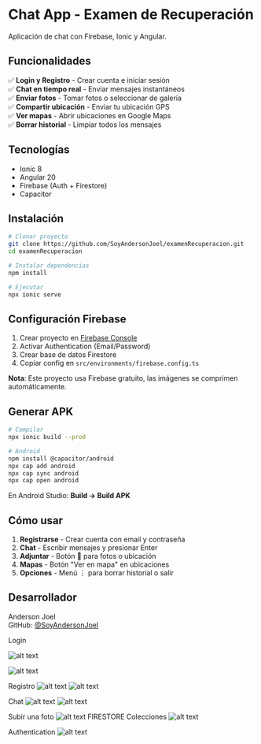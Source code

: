 # Chat App - Examen de Recuperación

Aplicación de chat con Firebase, Ionic y Angular.

## Funcionalidades

✅ **Login y Registro** - Crear cuenta e iniciar sesión  
✅ **Chat en tiempo real** - Enviar mensajes instantáneos  
✅ **Enviar fotos** - Tomar fotos o seleccionar de galería  
✅ **Compartir ubicación** - Enviar tu ubicación GPS  
✅ **Ver mapas** - Abrir ubicaciones en Google Maps  
✅ **Borrar historial** - Limpiar todos los mensajes  

## Tecnologías

- Ionic 8
- Angular 20
- Firebase (Auth + Firestore)
- Capacitor

## Instalación

```bash
# Clonar proyecto
git clone https://github.com/SoyAndersonJoel/examenRecuperacion.git
cd examenRecuperacion

# Instalar dependencias
npm install

# Ejecutar
npx ionic serve
```

## Configuración Firebase

1. Crear proyecto en [Firebase Console](https://console.firebase.google.com/)
2. Activar Authentication (Email/Password)
3. Crear base de datos Firestore
4. Copiar config en `src/environments/firebase.config.ts`

**Nota**: Este proyecto usa Firebase gratuito, las imágenes se comprimen automáticamente.

## Generar APK

```bash
# Compilar
npx ionic build --prod

# Android
npm install @capacitor/android
npx cap add android
npx cap sync android
npx cap open android
```

En Android Studio: **Build → Build APK**

## Cómo usar

1. **Registrarse** - Crear cuenta con email y contraseña
2. **Chat** - Escribir mensajes y presionar Enter
3. **Adjuntar** - Botón 📎 para fotos o ubicación
4. **Mapas** - Botón "Ver en mapa" en ubicaciones
5. **Opciones** - Menú ⋮ para borrar historial o salir

## Desarrollador

Anderson Joel  
GitHub: [@SoyAndersonJoel](https://github.com/SoyAndersonJoel)

Login
  	 
![alt text](image.png)

![alt text](image-1.png)

Registro
![![alt text](image-3.png)](image-2.png)
![alt text](image-4.png)

Chat
![alt text](image-5.png)
![alt text](image-6.png)


Subir una foto
![alt text](image-7.png)
FIRESTORE
Colecciones
![alt text](image-8.png)

Authentication
![alt text](image-9.png)